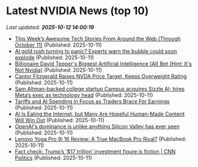 # Latest NVIDIA News (top 10)
_Last updated: **2025-10-12 14:00:19**_

- [This Week’s Awesome Tech Stories From Around the Web (Through October 11)](https://singularityhub.com/2025/10/11/this-weeks-awesome-tech-stories-from-around-the-web-through-october-11/) (Published: 2025-10-11)
- [AI gold rush turning to panic? Experts warn the bubble could soon explode](https://economictimes.indiatimes.com/news/international/us/ai-gold-rush-turning-to-panic-experts-warn-the-bubble-could-soon-explode/articleshow/124479731.cms) (Published: 2025-10-11)
- [Billionaire David Tepper's Biggest Artificial Intelligence (AI) Bet (Hint: It's Not Nvidia)](https://biztoc.com/x/58eabe1e6a3f434e) (Published: 2025-10-11)
- [Cantor Fitzgerald Raises NVDA Price Target, Keeps Overweight Rating](https://biztoc.com/x/f941e977b2520e59) (Published: 2025-10-11)
- [Sam Altman-backed college startup Campus acquires Sizzle AI; hires Meta’s exec as technology head](https://economictimes.indiatimes.com/tech/startups/sam-altman-backed-college-startup-campus-acquires-sizzle-ai-hires-metas-exec-as-technology-head/articleshow/124479611.cms) (Published: 2025-10-11)
- [Tariffs and AI Spending in Focus as Traders Brace For Earnings](https://financialpost.com/pmn/business-pmn/tariffs-and-ai-spending-in-focus-as-traders-brace-for-earnings) (Published: 2025-10-11)
- [AI Is Eating the Internet, but Many Are Hopeful Human-Made Content Will Win Out](https://www.cnet.com/tech/services-and-software/ai-is-eating-the-internet-but-many-are-hopeful-human-made-content-will-win-out/) (Published: 2025-10-11)
- [OpenAI's dominance is unlike anything Silicon Valley has ever seen](https://www.cnbc.com/2025/10/11/open-ai-silicon-valley-tech-startup.html) (Published: 2025-10-11)
- [Lenovo Yoga Pro 9i 16 Review: A True MacBook Pro Rival?](https://www.wired.com/review/lenovo-yoga-pro-9i-16/) (Published: 2025-10-11)
- [Fact check: Trump’s ‘$17 trillion’ investment figure is fiction | CNN Politics](https://www.cnn.com/2025/10/11/politics/fact-check-trump-17-trillion-investment) (Published: 2025-10-11)

